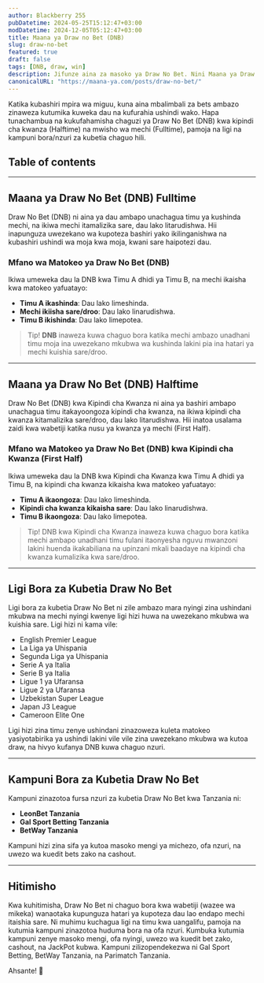 ```yaml
---
author: Blackberry 255
pubDatetime: 2024-05-25T15:12:47+03:00
modDatetime: 2024-12-05T05:12:47+03:00
title: Maana ya Draw no Bet (DNB)
slug: draw-no-bet
featured: true
draft: false
tags: [DNB, draw, win]
description: Jifunze aina za masoko ya Draw No Bet. Nini Maana ya Draw No Bet Kwenye Betting
canonicalURL: "https://maana-ya.com/posts/draw-no-bet/"
---
```


Katika kubashiri mpira wa miguu, kuna aina mbalimbali za bets ambazo zinaweza kutumika kuweka dau na kufurahia ushindi wako. Hapa tunachambua na kukufahamisha chaguzi ya Draw No Bet (DNB) kwa kipindi cha kwanza (Halftime) na mwisho wa mechi (Fulltime), pamoja na ligi na kampuni bora/nzuri za kubetia chaguo hili.

## Table of contents

---

## Maana ya Draw No Bet (DNB) Fulltime

Draw No Bet (DNB) ni aina ya dau ambapo unachagua timu ya kushinda mechi, na ikiwa mechi itamalizika sare, dau lako litarudishwa. Hii inapunguza uwezekano wa kupoteza bashiri yako ikilinganishwa na kubashiri ushindi wa moja kwa moja, kwani sare haipotezi dau.

### Mfano wa Matokeo ya Draw No Bet (DNB)

Ikiwa umeweka dau la DNB kwa Timu A dhidi ya Timu B, na mechi ikaisha kwa matokeo yafuatayo:

- **Timu A ikashinda**: Dau lako limeshinda.
- **Mechi ikiisha sare/droo**: Dau lako linarudishwa.
- **Timu B ikishinda**: Dau lako limepotea.

> Tip! **DNB** inaweza kuwa chaguo bora katika mechi ambazo unadhani timu moja ina uwezekano mkubwa wa kushinda lakini pia ina hatari ya mechi kuishia sare/droo.

---

## Maana ya Draw No Bet (DNB) Halftime

Draw No Bet (DNB) kwa Kipindi cha Kwanza ni aina ya bashiri ambapo unachagua timu itakayoongoza kipindi cha kwanza, na ikiwa kipindi cha kwanza kitamalizika sare/droo, dau lako litarudishwa. Hii inatoa usalama zaidi kwa wabetiji katika nusu ya kwanza ya mechi (First Half).

### Mfano wa Matokeo ya Draw No Bet (DNB) kwa Kipindi cha Kwanza (First Half)

Ikiwa umeweka dau la DNB kwa Kipindi cha Kwanza kwa Timu A dhidi ya Timu B, na kipindi cha kwanza kikaisha kwa matokeo yafuatayo:

- **Timu A ikaongoza**: Dau lako limeshinda.
- **Kipindi cha kwanza kikaisha sare**: Dau lako linarudishwa.
- **Timu B ikaongoza**: Dau lako limepotea.

> Tip! DNB kwa Kipindi cha Kwanza inaweza kuwa chaguo bora katika mechi ambapo unadhani timu fulani itaonyesha nguvu mwanzoni lakini huenda ikakabiliana na upinzani mkali baadaye na kipindi cha kwanza kumalizika kwa sare/droo.

---

## Ligi Bora za Kubetia Draw No Bet

Ligi bora za kubetia Draw No Bet ni zile ambazo mara nyingi zina ushindani mkubwa na mechi nyingi kwenye ligi hizi huwa na uwezekano mkubwa wa kuishia sare. Ligi hizi ni kama vile:

- English Premier League
- La Liga ya Uhispania
- Segunda Liga ya Uhispania
- Serie A ya Italia
- Serie B ya Italia
- Ligue 1 ya Ufaransa
- Ligue 2 ya Ufaransa
- Uzbekistan Super League
- Japan J3 League
- Cameroon Elite One

Ligi hizi zina timu zenye ushindani zinazoweza kuleta matokeo yasiyotabirika ya ushindi lakini vile vile zina uwezekano mkubwa wa kutoa draw, na hivyo kufanya DNB kuwa chaguo nzuri.

---

## Kampuni Bora za Kubetia Draw No Bet

Kampuni zinazotoa fursa nzuri za kubetia Draw No Bet kwa Tanzania ni:

- **<span class="text-success text-decoration-underline" onclick="OpenAff('leonbet')">LeonBet Tanzania</span>**
- **<span class="text-success text-decoration-underline" onclick="OpenAff('gsb')">Gal Sport Betting Tanzania</span>**
- **<span class="text-success text-decoration-underline" onclick="OpenAff('betway')">BetWay Tanzania</span>**

Kampuni hizi zina sifa ya kutoa masoko mengi ya michezo, ofa nzuri, na uwezo wa kuedit bets zako na cashout.

---

## Hitimisho

Kwa kuhitimisha, Draw No Bet ni chaguo bora kwa wabetiji (wazee wa mikeka) wanaotaka kupunguza hatari ya kupoteza dau lao endapo mechi itaishia sare. Ni muhimu kuchagua ligi na timu kwa uangalifu, pamoja na kutumia kampuni zinazotoa huduma bora na ofa nzuri. Kumbuka kutumia kampuni zenye masoko mengi, ofa nyingi, uwezo wa kuedit bet zako, cashout, na JackPot kubwa. Kampuni zilizopendekezwa ni Gal Sport Betting, BetWay Tanzania, na Parimatch Tanzania.

Ahsante! 🙏
